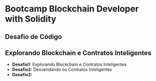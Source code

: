 # Bootcamp Blockchain Developer with Solidity

## Desafio de Código 
## Explorando Blockchain e Contratos Inteligentes

- **Desafio1:** Explorando Blockchain e Contratos Inteligentes
- **Desafio2:** Desvendando os Contratos Inteligentes
- **Desafio3:** 
